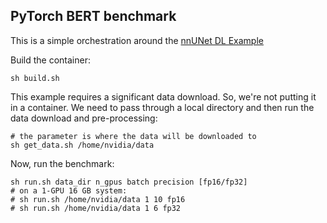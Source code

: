 ## PyTorch BERT benchmark


This is a simple orchestration around the [nnUNet DL Example](https://github.com/NVIDIA/DeepLearningExamples/tree/master/PyTorch/LanguageModeling/BERT)

Build the container:
```
sh build.sh
```
This example requires a significant data download.  So, we're not putting it in a container.  We need to pass through a local directory and then run the data download and pre-processing:
```
# the parameter is where the data will be downloaded to
sh get_data.sh /home/nvidia/data
```

Now, run the benchmark:
```
sh run.sh data_dir n_gpus batch precision [fp16/fp32]
# on a 1-GPU 16 GB system:
# sh run.sh /home/nvidia/data 1 10 fp16
# sh run.sh /home/nvidia/data 1 6 fp32
```
